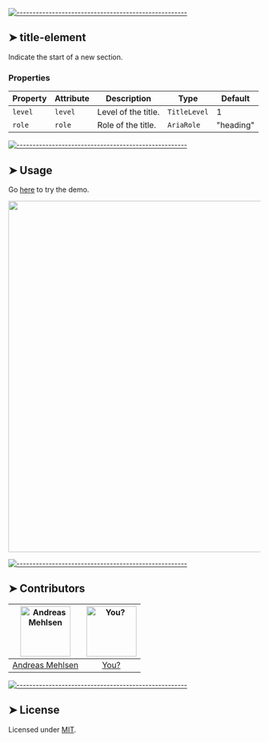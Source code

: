 
[![-----------------------------------------------------](https://raw.githubusercontent.com/andreasbm/readme/master/assets/lines/colored.png)](#title-element)

## ➤ title-element

Indicate the start of a new section.

### Properties

| Property | Attribute | Description         | Type         | Default   |
|----------|-----------|---------------------|--------------|-----------|
| `level`  | `level`   | Level of the title. | `TitleLevel` | 1         |
| `role`   | `role`    | Role of the title.  | `AriaRole`   | "heading" |




[![-----------------------------------------------------](https://raw.githubusercontent.com/andreasbm/readme/master/assets/lines/colored.png)](#usage)

## ➤ Usage

Go [here](https://weightless.dev/elements/title) to try the demo.

<a href="https://weightless.dev/elements/title" align="center">
  <img src="https://raw.githubusercontent.com/andreasbm/elements/master/screenshots/title-element.png?token=AF-iBdhHfU2b4hLu53mNAJaVMKMrvQbtks5chEsZwA%3D%3D" width="700" />
</a>


[![-----------------------------------------------------](https://raw.githubusercontent.com/andreasbm/readme/master/assets/lines/colored.png)](#contributors)

## ➤ Contributors
	
|[<img alt="Andreas Mehlsen" src="https://avatars1.githubusercontent.com/u/6267397?s=460&v=4" width="100">](https://twitter.com/andreasmehlsen) | [<img alt="You?" src="https://joeschmoe.io/api/v1/random" width="100">](https://github.com/andreasbm/weightless/blob/master/CONTRIBUTING.md)|
|:---: | :---:|
|[Andreas Mehlsen](https://twitter.com/andreasmehlsen) | [You?](https://github.com/andreasbm/weightless/blob/master/CONTRIBUTING.md)|

[![-----------------------------------------------------](https://raw.githubusercontent.com/andreasbm/readme/master/assets/lines/colored.png)](#license)

## ➤ License
	
Licensed under [MIT](https://opensource.org/licenses/MIT).
